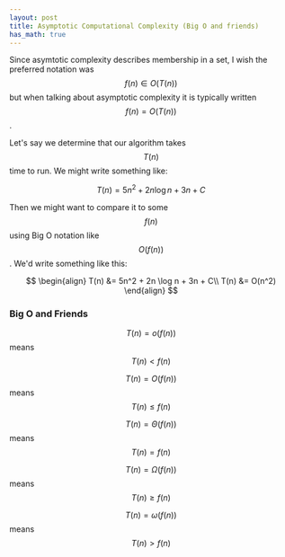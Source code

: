 ```yaml
---
layout: post
title: Asymptotic Computational Complexity (Big O and friends)
has_math: true
---
```


Since asymtotic complexity describes membership in a set,
I wish the preferred notation was $$f(n) \in O(T(n))$$
but when talking about asymptotic complexity
it is typically written $$f(n)=O(T(n))$$.

Let's say we determine that our algorithm takes $$T(n)$$ time to run. We might write something like:

$$
T(n) = 5n^2 + 2n \log n + 3n + C
$$

Then we might want to compare it to some $$f(n)$$ using Big O notation like $$O(f(n))$$. We'd write something like this:

$$
\begin{align}
T(n) &= 5n^2 + 2n \log n + 3n + C\\
T(n) &= O(n^2)
\end{align}
$$

### Big O and Friends

$$T(n) = o(f(n))$$ means $$T(n) < f(n)$$

$$T(n) = O(f(n))$$ means $$T(n) \leq f(n)$$

$$T(n) = \Theta(f(n))$$ means $$T(n) = f(n)$$

$$T(n) = \Omega(f(n))$$ means $$T(n) \geq f(n)$$

$$T(n) = \omega(f(n))$$ means $$T(n) > f(n)$$
